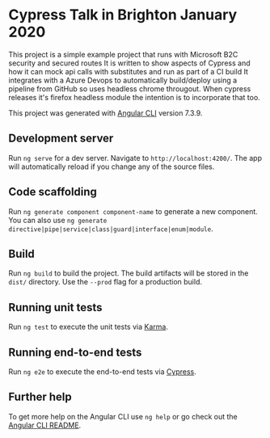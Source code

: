 # Cypress Talk in Brighton January 2020

This project is a simple example project that runs with Microsoft B2C security and secured routes
It is written to show aspects of Cypress and how it can mock api calls with substitutes and run as part of a CI build
It integrates with a Azure Devops to automatically build/deploy using a pipeline from GitHub so uses headless chrome througout.
When cypress releases it's firefox headless module the intention is to incorporate that too.

This project was generated with [Angular CLI](https://github.com/angular/angular-cli) version 7.3.9.


## Development server

Run `ng serve` for a dev server. Navigate to `http://localhost:4200/`. The app will automatically reload if you change any of the source files.

## Code scaffolding

Run `ng generate component component-name` to generate a new component. You can also use `ng generate directive|pipe|service|class|guard|interface|enum|module`.

## Build

Run `ng build` to build the project. The build artifacts will be stored in the `dist/` directory. Use the `--prod` flag for a production build.

## Running unit tests

Run `ng test` to execute the unit tests via [Karma](https://karma-runner.github.io).

## Running end-to-end tests

Run `ng e2e` to execute the end-to-end tests via [Cypress](https://www.cypress.io/).

## Further help

To get more help on the Angular CLI use `ng help` or go check out the [Angular CLI README](https://github.com/angular/angular-cli/blob/master/README.md).

